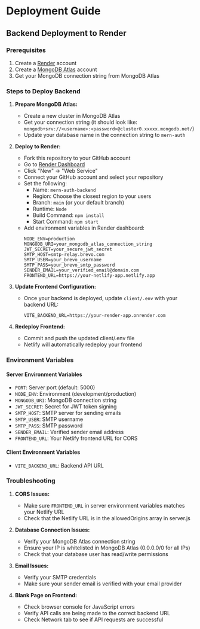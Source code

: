 # Deployment Guide

## Backend Deployment to Render

### Prerequisites
1. Create a [Render](https://render.com/) account
2. Create a [MongoDB Atlas](https://www.mongodb.com/cloud/atlas) account
3. Get your MongoDB connection string from MongoDB Atlas

### Steps to Deploy Backend

1. **Prepare MongoDB Atlas:**
   - Create a new cluster in MongoDB Atlas
   - Get your connection string (it should look like: `mongodb+srv://<username>:<password>@cluster0.xxxxx.mongodb.net/`)
   - Update your database name in the connection string to `mern-auth`

2. **Deploy to Render:**
   - Fork this repository to your GitHub account
   - Go to [Render Dashboard](https://dashboard.render.com/)
   - Click "New" → "Web Service"
   - Connect your GitHub account and select your repository
   - Set the following:
     - Name: `mern-auth-backend`
     - Region: Choose the closest region to your users
     - Branch: `main` (or your default branch)
     - Runtime: `Node`
     - Build Command: `npm install`
     - Start Command: `npm start`
   - Add environment variables in Render dashboard:
     ```
     NODE_ENV=production
     MONGODB_URI=your_mongodb_atlas_connection_string
     JWT_SECRET=your_secure_jwt_secret
     SMTP_HOST=smtp-relay.brevo.com
     SMTP_USER=your_brevo_username
     SMTP_PASS=your_brevo_smtp_password
     SENDER_EMAIL=your_verified_email@domain.com
     FRONTEND_URL=https://your-netlify-app.netlify.app
     ```

3. **Update Frontend Configuration:**
   - Once your backend is deployed, update `client/.env` with your backend URL:
     ```
     VITE_BACKEND_URL=https://your-render-app.onrender.com
     ```

4. **Redeploy Frontend:**
   - Commit and push the updated client/.env file
   - Netlify will automatically redeploy your frontend

### Environment Variables

#### Server Environment Variables
- `PORT`: Server port (default: 5000)
- `NODE_ENV`: Environment (development/production)
- `MONGODB_URI`: MongoDB connection string
- `JWT_SECRET`: Secret for JWT token signing
- `SMTP_HOST`: SMTP server for sending emails
- `SMTP_USER`: SMTP username
- `SMTP_PASS`: SMTP password
- `SENDER_EMAIL`: Verified sender email address
- `FRONTEND_URL`: Your Netlify frontend URL for CORS

#### Client Environment Variables
- `VITE_BACKEND_URL`: Backend API URL

### Troubleshooting

1. **CORS Issues:**
   - Make sure `FRONTEND_URL` in server environment variables matches your Netlify URL
   - Check that the Netlify URL is in the allowedOrigins array in server.js

2. **Database Connection Issues:**
   - Verify your MongoDB Atlas connection string
   - Ensure your IP is whitelisted in MongoDB Atlas (0.0.0.0/0 for all IPs)
   - Check that your database user has read/write permissions

3. **Email Issues:**
   - Verify your SMTP credentials
   - Make sure your sender email is verified with your email provider

4. **Blank Page on Frontend:**
   - Check browser console for JavaScript errors
   - Verify API calls are being made to the correct backend URL
   - Check Network tab to see if API requests are successful